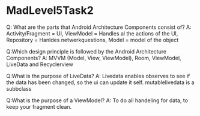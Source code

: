 # MadLevel5Task2

Q: What are the parts that Android Architecture Components consist of?
A: Activity/Fragment = UI, ViewModel = Handles al the actions of the UI, Repository = Hanldes netwerkquestions, Model = model of the object

Q:Which design principle is followed by the Android Architecture Components?
A: MVVM (Model, View, ViewModel), Room, ViewModel, LiveData and Recyclerview

Q:What is the purpose of LiveData?
A: Livedata enables observes to see if the data has been changed, so the ui can update it self. mutablelivedata is a subbclass

Q:What is the purpose of a ViewModel?
A: To do all handeling for data, to keep your fragment clean.
